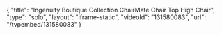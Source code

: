 {
    "title": "Ingenuity Boutique Collection ChairMate Chair Top High Chair",
    "type": "solo",
    "layout": "iframe-static",
    "videoId": "131580083",
    "url": "\/tvpembed\/131580083"
}